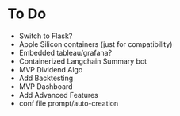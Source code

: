 # To Do
- Switch to Flask?
- Apple Silicon containers (just for compatibility)
- Embedded tableau/grafana?
- Containerized Langchain Summary bot
- MVP Dividend Algo
- Add Backtesting
- MVP Dashboard
- Add Advanced Features
- conf file prompt/auto-creation
